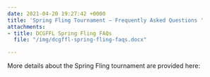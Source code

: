 ```yaml
---
date: 2021-04-20 19:27:42 +0000
title: 'Spring Fling Tournament – Frequently Asked Questions '
attachments:
- title: DCGFFL Spring Fling FAQs
  file: "/img/dcgffl-spring-fling-faqs.docx"

---
```

More details about the Spring Fling tournament are provided here: